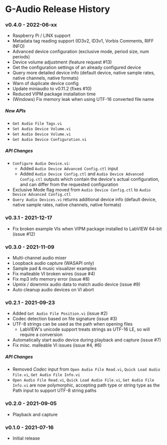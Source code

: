 # G-Audio Release History
### v0.4.0 - 2022-06-xx
* Raspberry Pi / LINX support
* Metadata tag reading support (ID3v2, ID3v1, Vorbis Comments, RIFF INFO)
* Advanced device configuration (exclusive mode, period size, num periods)
* Device volume adjustment (feature request #13)
* Get the configuration settings of an already configured device
* Query more detailed device info (default device, native sample rates, native channels, native formats)
* Warn of duplicate device config
* Update miniaudio to v0.11.2 (fixes #10)
* Reduced VIPM package installation time
* (Windows) Fix memory leak when using UTF-16 converted file name

##### New APIs
* `Get Audio File Tags.vi`
* `Set Audio Device Volume.vi`
* `Get Audio Device Volume.vi`
* `Get Audio Device Configuration.vi`

##### API Changes
* `Configure Audio Device.vi`:
    * Added `Audio Device Advanced Config.ctl` input
    * Added `Audio Device Config.ctl` and `Audio Device Advanced Config.ctl` outputs which contain the device's actual configuration, and can differ from the requested configuration
* Exclusive Mode flag moved from `Audio Device Config.ctl` to `Audio Device Advanced Config.ctl`
* `Query Audio Devices.vi` returns additional device info (default device, native sample rates, native channels, native formats)



### v0.3.1 - 2021-12-17
* Fix broken example VIs when VIPM package installed to LabVIEW 64-bit (issue #12)



### v0.3.0 - 2021-11-09
* Multi-channel audio mixer
* Loopback audio capture (WASAPI only)
* Sample pad & music visualizer examples
* Fix malleable VI broken wires (issue #4)
* Fix mp3 info memory error (issue #8)
* Upmix / downmix audio data to match audio device (issue #9)
* Auto cleanup audio devices on VI abort



### v0.2.1 - 2021-09-23
* Added `Get Audio File Position.vi` (issue #2)
* Codec detection based on file signature (issue #3)
* UTF-8 strings can be used as the path when opening files
    * LabVIEW's unicode support treats strings as UTF-16 LE, so will require a conversion
* Automatically start audio device during playback and capture (issue #7)
* Fix misc. malleable VI issues (issue #4, #6)

##### API Changes
* Removed *Codec* input from `Open Audio File Read.vi`, `Quick Load Audio File.vi`, `Get Audio File Info.vi`
* `Open Audio File Read.vi`, `Quick Load Audio File.vi`, `Get Audio File Info.vi` are now polymorphic, accepting path type or string type as the Path input to support UTF-8 string paths



### v0.2.0 - 2021-09-05
* Playback and capture



### v0.1.0 - 2021-07-16
* Initial release